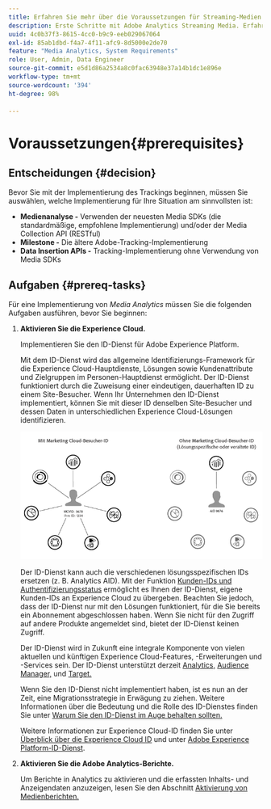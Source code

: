 ```yaml
---
title: Erfahren Sie mehr über die Voraussetzungen für Streaming-Medien
description: Erste Schritte mit Adobe Analytics Streaming Media. Erfahren Sie, was Sie zur Implementierung von Adobe Analytics für Streaming-Medien benötigen.
uuid: 4c0b37f3-8615-4cc0-b9c9-eeb029067064
exl-id: 85ab1dbd-f4a7-4f11-afc9-8d5000e2de70
feature: "Media Analytics, System Requirements"
role: User, Admin, Data Engineer
source-git-commit: e5d1d86a2534a8c0fac63948e37a14b1dc1e896e
workflow-type: tm+mt
source-wordcount: '394'
ht-degree: 98%

---
```


# Voraussetzungen{#prerequisites}

## Entscheidungen {#decision}

Bevor Sie mit der Implementierung des Trackings beginnen, müssen Sie auswählen, welche Implementierung für Ihre Situation am sinnvollsten ist:

* **Medienanalyse -** Verwenden der neuesten Media SDKs (die standardmäßige, empfohlene Implementierung) und/oder der Media Collection API (RESTful)
* **Milestone -** Die ältere Adobe-Tracking-Implementierung
* **Data Insertion APIs -** Tracking-Implementierung ohne Verwendung von Media SDKs

## Aufgaben {#prereq-tasks}

Für eine Implementierung von *Media Analytics* müssen Sie die folgenden Aufgaben ausführen, bevor Sie beginnen:

1. **Aktivieren Sie die Experience Cloud.**

   Implementieren Sie den ID-Dienst für Adobe Experience Platform.

   Mit dem ID-Dienst wird das allgemeine Identifizierungs-Framework für die Experience Cloud-Hauptdienste, Lösungen sowie Kundenattribute und Zielgruppen im Personen-Hauptdienst ermöglicht. Der ID-Dienst funktioniert durch die Zuweisung einer eindeutigen, dauerhaften ID zu einem Site-Besucher. Wenn Ihr Unternehmen den ID-Dienst implementiert, können Sie mit dieser ID denselben Site-Besucher und dessen Daten in unterschiedlichen Experience Cloud-Lösungen identifizieren.

   ![](assets/mc_id_service_graphic.png)

   Der ID-Dienst kann auch die verschiedenen lösungsspezifischen IDs ersetzen (z. B. Analytics AID). Mit der Funktion [Kunden-IDs und Authentifizierungsstatus](https://experienceleague.adobe.com/docs/id-service/using/reference/authenticated-state.html?lang=de) ermöglicht es Ihnen der ID-Dienst, eigene Kunden-IDs an Experience Cloud zu übergeben. Beachten Sie jedoch, dass der ID-Dienst nur mit den Lösungen funktioniert, für die Sie bereits ein Abonnement abgeschlossen haben. Wenn Sie nicht für den Zugriff auf andere Produkte angemeldet sind, bietet der ID-Dienst keinen Zugriff.

   Der ID-Dienst wird in Zukunft eine integrale Komponente von vielen aktuellen und künftigen Experience Cloud-Features, -Erweiterungen und -Services sein. Der ID-Dienst unterstützt derzeit [Analytics,](https://www.adobe.com/de/marketing-cloud/web-analytics.html) [Audience Manager,](https://www.adobe.com/de/marketing-cloud/data-management-platform.html) und [Target.](https://www.adobe.com/de/marketing-cloud/testing-targeting.html)

   Wenn Sie den ID-Dienst nicht implementiert haben, ist es nun an der Zeit, eine Migrationsstrategie in Erwägung zu ziehen. Weitere Informationen über die Bedeutung und die Rolle des ID-Dienstes finden Sie unter [Warum Sie den ID-Dienst im Auge behalten sollten.](https://theblog.adobe.com/why-new-adobe-marketing-cloud-id-service-should-be-on-your-radar/)

   Weitere Informationen zur Experience Cloud-ID finden Sie unter [Überblick über die Experience Cloud ID](https://experienceleague.adobe.com/docs/id-service/using/intro/overview.html?lang=de) und unter [Adobe Experience Platform-ID-Dienst](https://experienceleague.adobe.com/docs/id-service/using/home.html?lang=de).

1. **Aktivieren Sie die Adobe Analytics-Berichte.**

   Um Berichte in Analytics zu aktivieren und die erfassten Inhalts- und Anzeigendaten anzuzeigen, lesen Sie den Abschnitt [Aktivierung von Medienberichten.](/help/media-reports/media-reports-enable.md)
